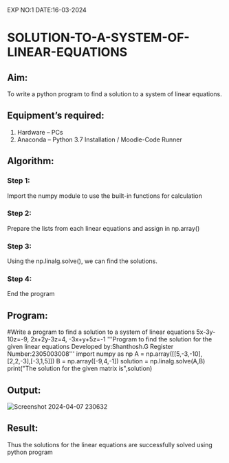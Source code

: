 EXP NO:1                                                DATE:16-03-2024
# SOLUTION-TO-A-SYSTEM-OF-LINEAR-EQUATIONS
## Aim:
To write a python program to find a solution to a system of linear equations.
## Equipment’s required:
1. 	Hardware – PCs
2. 	Anaconda – Python 3.7 Installation / Moodle-Code Runner
## Algorithm:
### Step 1: 
Import the numpy module to use the built-in functions for calculation
### Step 2: 
Prepare the lists from each linear equations and assign in np.array()
### Step 3: 
Using the np.linalg.solve(), we can find the solutions.
### Step 4: 
End the program
## Program:
#Write a program to find a solution to a system of linear equations 5x-3y-10z=-9, 2x+2y-3z=4, -3x+y+5z=-1
'''Program to find the solution for the given linear equations
Developed by:Shanthosh.G
Register Number:2305003008'''
import numpy as np
A = np.array([[5,-3,-10],[2,2,-3],[-3,1,5]])
B = np.array([-9,4,-1])
solution = np.linalg.solve(A,B)
print("The solution for the given matrix is",solution)
## Output:
![Screenshot 2024-04-07 230632](https://github.com/shanthosh397/-SOLUTION-TO-A-SYSTEM-OF-LINEAR-EQUATIONS/assets/153431200/9e9d7365-a5f0-45cd-80ab-ac1e1aadcb6f)


## Result: 
Thus the solutions for the linear equations are successfully solved using python program

